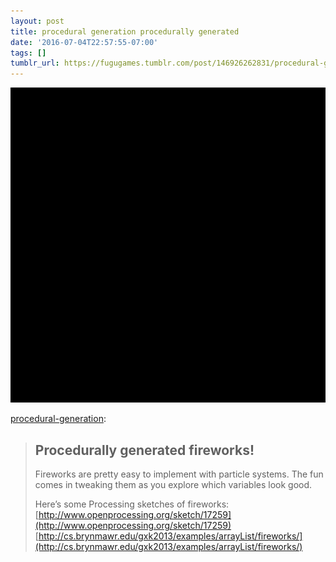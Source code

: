 ```yaml
---
layout: post
title: procedural generation procedurally generated
date: '2016-07-04T22:57:55-07:00'
tags: []
tumblr_url: https://fugugames.tumblr.com/post/146926262831/procedural-generation-procedurally-generated
---
```

 ![](/tumblr_files/tumblr_o9so2j6zW91uo5d9jo1_540.gif)  

[procedural-generation](http://procedural-generation.tumblr.com/post/146896756673):

> ## Procedurally generated fireworks!
> 
> Fireworks are pretty easy to implement with particle systems. The fun comes in tweaking them as you explore which variables look good.
> 
> Here’s some Processing sketches of fireworks:  
> [http://www.openprocessing.org/sketch/17259](http://www.openprocessing.org/sketch/17259)  
> [http://cs.brynmawr.edu/gxk2013/examples/arrayList/fireworks/](http://cs.brynmawr.edu/gxk2013/examples/arrayList/fireworks/)

